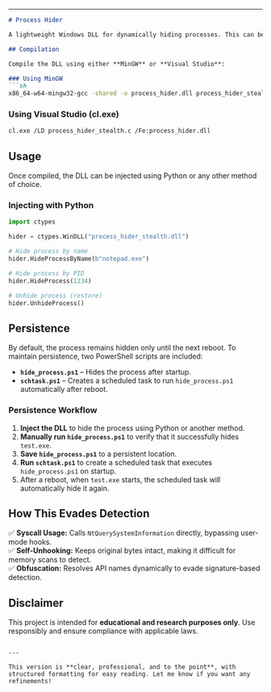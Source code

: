 

---

```markdown
# Process Hider  

A lightweight Windows DLL for dynamically hiding processes. This can be used for testing stealth techniques and understanding process manipulation on Windows.  

## Compilation  

Compile the DLL using either **MinGW** or **Visual Studio**:  

### Using MinGW  
```sh
x86_64-w64-mingw32-gcc -shared -o process_hider.dll process_hider_stealth.c -Wall
```  

### Using Visual Studio (cl.exe)  
```sh
cl.exe /LD process_hider_stealth.c /Fe:process_hider.dll
```  

## Usage  

Once compiled, the DLL can be injected using Python or any other method of choice.  

### Injecting with Python  
```python
import ctypes

hider = ctypes.WinDLL("process_hider_stealth.dll")

# Hide process by name
hider.HideProcessByName(b"notepad.exe")

# Hide process by PID
hider.HideProcess(1234)

# Unhide process (restore)
hider.UnhideProcess()
```

## Persistence  

By default, the process remains hidden only until the next reboot. To maintain persistence, two PowerShell scripts are included:  

- **`hide_process.ps1`** – Hides the process after startup.  
- **`schtask.ps1`** – Creates a scheduled task to run `hide_process.ps1` automatically after reboot.  

### Persistence Workflow  

1. **Inject the DLL** to hide the process using Python or another method.  
2. **Manually run `hide_process.ps1`** to verify that it successfully hides `test.exe`.  
3. **Save `hide_process.ps1`** to a persistent location.  
4. **Run `schtask.ps1`** to create a scheduled task that executes `hide_process.ps1` on startup.  
5. After a reboot, when `test.exe` starts, the scheduled task will automatically hide it again.  

## How This Evades Detection  

✅ **Syscall Usage:** Calls `NtQuerySystemInformation` directly, bypassing user-mode hooks.  
✅ **Self-Unhooking:** Keeps original bytes intact, making it difficult for memory scans to detect.  
✅ **Obfuscation:** Resolves API names dynamically to evade signature-based detection.  

## Disclaimer  

This project is intended for **educational and research purposes only**. Use responsibly and ensure compliance with applicable laws.  
```

---

This version is **clear, professional, and to the point**, with structured formatting for easy reading. Let me know if you want any refinements!
